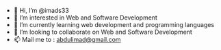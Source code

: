  - 👋 Hi, I’m @imads33
- 👀 I’m interested in Web and Software Development
- 🌱 I’m currently learning web development and programming languages
- 💞️ I’m looking to collaborate on Web and Software Development
- 📫 Mail me to : abdulimad@gmail.com
